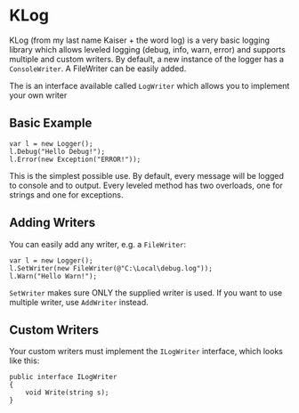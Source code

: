# KLog

KLog (from my last name Kaiser + the word log) is a very basic logging library which allows leveled logging (debug, info, warn, error) and supports multiple and custom writers.
By default, a new instance of the logger has a ``ConsoleWriter``. A FileWriter can be easily added.

The is an interface available called `LogWriter` which allows you to implement your own writer

## Basic Example

    var l = new Logger();
    l.Debug("Hello Debug!");
    l.Error(new Exception("ERROR!"));

This is the simplest possible use. By default, every message will be logged to console and to output. Every leveled method has two overloads,
one for strings and one for exceptions.

## Adding Writers

You can easily add any writer, e.g. a `FileWriter`:

    var l = new Logger();
    l.SetWriter(new FileWriter(@"C:\Local\debug.log"));
    l.Warn("Hello Warn!");

`SetWriter` makes sure ONLY the supplied writer is used. If you want to use multiple writer, use `AddWriter` instead.

## Custom Writers

Your custom writers must implement the `ILogWriter` interface, which looks like this:

    public interface ILogWriter
    {
        void Write(string s);
    }

